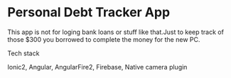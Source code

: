 # Personal Debt Tracker App

This app is not for loging bank loans or stuff like that.Just to keep track of those $300 you borrowed to complete the money for
the new PC.

Tech stack

Ionic2,
Angular,
AngularFire2,
Firebase,
Native camera plugin

